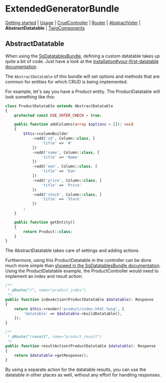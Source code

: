 ExtendedGeneratorBundle
=====================
 
[Getting started](getting_started.md#ExtendedGeneratorBundle)
| [Usage](usage.md#ExtendedGeneratorBundle)
| [CrudController](CrudController.md#ExtendedGeneratorBundle)
| [Router](Router.md#ExtendedGeneratorBundle)
| [AbstractVoter](AbstractVoter.md#ExtendedGeneratorBundle)
| **AbstractDatatable**
| [TwigComponents](TwigComponents.md#ExtendedGeneratorBundle)

## AbstractDatatable    

When using the [SgDatatablesBundle](https://github.com/stwe/DatatablesBundle), 
defining a custom datatable takes up quite a bit of code.
 Just have a look at the [installation#your-first-datatable documentation](https://github.com/stwe/DatatablesBundle/blob/v1.0.4/Resources/doc/installation.md#your-first-datatable)
.

The `AbstractDatatable` of this bundle will set options and methods that are
 common for entities for which CRUD is being implemented. 

For example, let's say you have a Product entity. The ProductDatatable 
will look something like this:

````php
class ProductDatatable extends AbstractDatatable
{
    protected const USE_VOTER_CHECK = true;

    public function addColumns(array $options = []): void
    {
        $this->columnBuilder
            ->add('id', Column::class, [
                'title' => '#'
            ])
            ->add('name', Column::class, [
                'title' => 'Name'
            ])
            ->add('ean', Column::class, [
                'title' => 'Ean'
            ])
            ->add('price', Column::class, [
                'title' => 'Price'
            ])
            ->add('stock', Column::class, [
                'title' => 'Stock'
            ])
        ;
    }

    public function getEntity()
    {
        return Product::class;
    }
}
````

The AbstractDatatable takes care of settings and adding actions.

Furthermore, using this ProductDatatable in the controller can be done much more simple
than [showed in the SgDatatablesBundle documentation](https://github.com/stwe/DatatablesBundle/blob/v1.0.4/Resources/doc/installation.md#step-3-the-controller-actions).
Using the ProductDatatable example, the ProductController would need to implement an
index and result action:

````php
/**
 * @Route("/", name="product_index")
 */
public function indexAction(ProductDatatable $datatable): Response
{
    return $this->render('product/index.html.twig', [
        'datatable' => $datatable->buildDatatable(),
    ]);
}

/**
 * @Route("/result", name="product_result")
 */
public function resultAction(ProductDatatable $datatable): Response
{
    return $datatable->getResponse();
}
````
    
By using a separate action for the datatable results, you can use
the datatable in other places as well, without any effort for handling responses.

